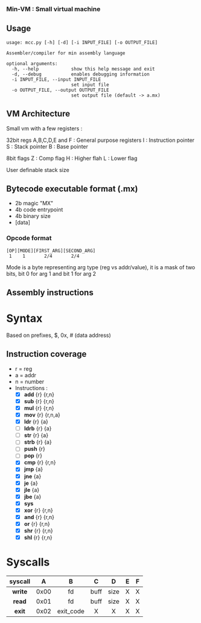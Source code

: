 ### Min-VM : Small virtual machine

## Usage
```
usage: mcc.py [-h] [-d] [-i INPUT_FILE] [-o OUTPUT_FILE]

Assembler/compiler for min assembly language

optional arguments:
  -h, --help            show this help message and exit
  -d, --debug           enables debugging information
  -i INPUT_FILE, --input INPUT_FILE
                        set input file
  -o OUTPUT_FILE, --output OUTPUT_FILE
                        set output file (default -> a.mx)
```

## VM Architecture

Small vm with a few registers :

32bit regs
A,B,C,D,E and F : General purpose registers
I		: Instruction pointer
S		: Stack pointer
B		: Base pointer

8bit flags
Z		: Comp flag
H		: Higher flah
L		: Lower flag


User definable stack size

## Bytecode executable format (.mx)

- 2b magic "MX"
- 4b code entrypoint
- 4b binary size
- [data]

### Opcode format
```
[OP][MODE][FIRST_ARG][SECOND_ARG]
 1    1       2/4       2/4
```

Mode is a byte representing arg type (reg vs addr/value), it is a mask of two bits, bit 0 for arg 1 and bit 1 for arg 2

## Assembly instructions

# Syntax
Based on prefixes, $<register>, 0x<hexnum>, #<name> (data address)

## Instruction coverage
* r = reg
* a = addr
* n = number
* Instructions :
    * [x] **add** {r} {r,n} 
    * [x] **sub** {r} {r,n} 
    * [x] **mul** {r} {r,n}
    * [x] **mov** {r} {r,n,a}
    * [x] **ldr** {r} {a}
    * [ ] **ldrb** {r} {a}
    * [ ] **str** {r} {a}
    * [ ] **strb** {r} {a}
    * [ ] **push** {r} 
    * [ ] **pop** {r}
    * [x] **cmp** {r} {r,n}
    * [x] **jmp** {a}
    * [x] **jne** {a}
    * [x] **je** {a}
    * [x] **jle** {a}
    * [x] **jbe** {a}
    * [x] **sys**
    * [x] **xor** {r} {r,n}
    * [x] **and** {r} {r,n}
    * [x] **or** {r} {r,n}
    * [x] **shr** {r} {r,n}
    * [x] **shl** {r} {r,n}

# Syscalls

| syscall | A | B | C | D | E | F |
|:---------:|:---:|:---:|:---:|:---:|:---:|:---:|
| **write**   | 0x00 | fd | buff | size | X | X |
| **read**    | 0x01 | fd | buff | size | X | X |
| **exit**    | 0x02 | exit_code | X | X | X | X |
